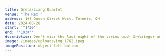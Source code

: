 ```yaml
---
title: Gretz/Liang Quartet
venue: "The Rex "
address: 194 Queen Street West, Toronto, ON
date: 2024-08-28
start: '"1730"'
end: '"1930"'
description: D﻿on't miss the last night of the series with Gretzinger and Liang at the Rex!
image: /images/uploads/img_1762.jpeg
imagePosition: object-left-bottom
---
```

